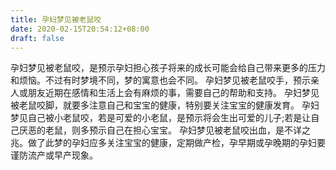 ```yaml
---
title: 孕妇梦见被老鼠咬
date: 2020-02-15T20:54:12+08:00
draft: false
---
```


孕妇梦见被老鼠咬，是预示孕妇担心孩子将来的成长可能会给自己带来更多的压力和烦恼。不过有时梦境不同，梦的寓意也会不同。
孕妇梦见被老鼠咬手，预示亲人或朋友近期在感情和生活上会有麻烦的事，需要自己的帮助和支持。
孕妇梦见被老鼠咬脚，就要多注意自己和宝宝的健康，特别要关注宝宝的健康发育。
孕妇梦见自己被小老鼠咬，若是可爱的小老鼠，是预示将会生出可爱的儿子;若是让自己厌恶的老鼠，则多预示自己在担心宝宝。
孕妇梦见被老鼠咬出血，是不详之兆。做了此梦的孕妇应多关注宝宝的健康，定期做产检，孕早期或孕晚期的孕妇要谨防流产或早产现象。